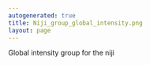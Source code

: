 ```yaml
---
autogenerated: true
title: Niji_group_global_intensity.png
layout: page
---
```


Global intensity group for the niji

